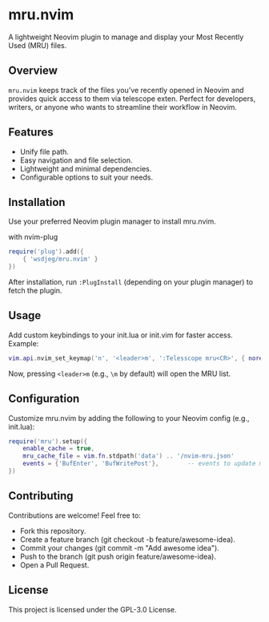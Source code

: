 # mru.nvim

A lightweight Neovim plugin to manage and display your Most Recently Used (MRU) files.

## Overview

`mru.nvim` keeps track of the files you’ve recently opened in Neovim and provides quick access to them via telescope exten.
Perfect for developers, writers, or anyone who wants to streamline their workflow in Neovim.

## Features

- Unify file path.
- Easy navigation and file selection.
- Lightweight and minimal dependencies.
- Configurable options to suit your needs.

## Installation

Use your preferred Neovim plugin manager to install mru.nvim.

with nvim-plug

```lua
require('plug').add({
    { 'wsdjeg/mru.nvim' }
})
```

After installation, run `:PlugInstall` (depending on your plugin manager) to fetch the plugin.

## Usage

Add custom keybindings to your init.lua or init.vim for faster access. Example:

```lua
vim.api.nvim_set_keymap('n', '<leader>m', ':Telesscope mru<CR>', { noremap = true, silent = true })
```

Now, pressing `<leader>m` (e.g., `\m` by default) will open the MRU list.

## Configuration

Customize mru.nvim by adding the following to your Neovim config (e.g., init.lua):

```lua
require('mru').setup({
    enable_cache = true,
    mru_cache_file = vim.fn.stdpath('data') .. '/nvim-mru.json'
    events = {'BufEnter', 'BufWritePost'},        -- events to update mru file list
})
```

## Contributing

Contributions are welcome! Feel free to:

- Fork this repository.
- Create a feature branch (git checkout -b feature/awesome-idea).
- Commit your changes (git commit -m "Add awesome idea").
- Push to the branch (git push origin feature/awesome-idea).
- Open a Pull Request.

## License

This project is licensed under the GPL-3.0 License.
